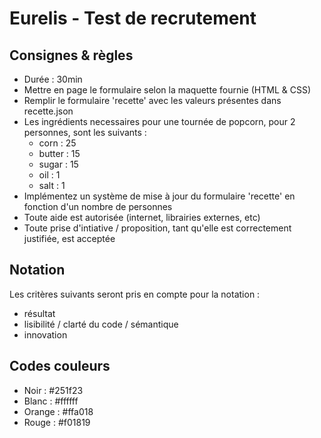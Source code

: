 # Eurelis - Test de recrutement #

## Consignes & règles 

- Durée : 30min
- Mettre en page le formulaire selon la maquette fournie (HTML & CSS)
- Remplir le formulaire 'recette' avec les valeurs présentes dans recette.json
- Les ingrédients necessaires pour une tournée de popcorn, pour 2 personnes, sont les suivants : 
    - corn : 25
    - butter : 15
    - sugar : 15
    - oil : 1
    - salt : 1
- Implémentez un système de mise à jour du formulaire 'recette' en fonction d'un nombre de personnes
- Toute aide est autorisée (internet, librairies externes, etc)
- Toute prise d'intiative / proposition, tant qu'elle est correctement justifiée, est acceptée

## Notation

Les critères suivants seront pris en compte pour la notation :
- résultat
- lisibilité / clarté du code / sémantique
- innovation 

## Codes couleurs

- Noir : #251f23
- Blanc : #ffffff
- Orange : #ffa018
- Rouge : #f01819